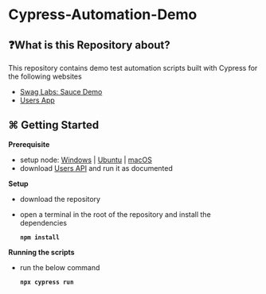 # Cypress-Automation-Demo
## ❓What is this Repository about?
This repository contains demo test automation scripts built with Cypress for the following websites
  - [Swag Labs: Sauce Demo](http://saucedemo.com)
  - [Users App](http://github.com/Srinivasaimandi/users-app-demo)

## ⌘ Getting Started
**Prerequisite**
- setup node: [Windows][1] | [Ubuntu][2] | [macOS][3]
- download [Users API](http://github.com/Srinivasaimandi/express-api-demo) and run it as documented

**Setup**
- download the repository
- open a terminal in the root of the repository and install the dependencies

    **```npm install```**

**Running the scripts**
- run the below command 

  **```npx cypress run```**  


[1]:https://www.geeksforgeeks.org/install-node-js-on-windows/
[2]:https://www.geeksforgeeks.org/installation-of-node-js-on-linux/
[3]:https://www.geeksforgeeks.org/how-to-install-nodejs-on-macos/
